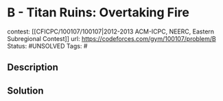 # B - Titan Ruins: Overtaking Fire

contest: [[CFICPC/100107/100107|2012-2013 ACM-ICPC, NEERC, Eastern Subregional Contest]]
url: https://codeforces.com/gym/100107/problem/B
Status: #UNSOLVED
Tags: #

## Description

## Solution

